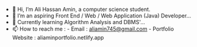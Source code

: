 - 👋 Hi, I’m Ali Hassan Amin, a computer science student.
- 👀 I’m an aspiring Front End / Web / Web Application (Java) Developer...
- 🌱 Currently learning Algorithm Analysis and DBMS'...
- 📫 How to reach me : 
            - Email : aliamin745@gmail.com
            - Portfolio Website : aliaminportfolio.netlify.app
